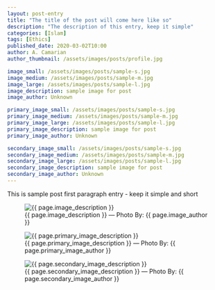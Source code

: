 ```yaml
---
layout: post-entry
title: "The title of the post will come here like so"
description: "The description of this entry, keep it simple"
categories: [Islam]
tags: [Ethics]
published_date: 2020-03-02T10:00
author: A. Camarian
author_thumbnail: /assets/images/posts/profile.jpg

image_small: /assets/images/posts/sample-s.jpg
image_medium: /assets/images/posts/sample-m.jpg
image_large: /assets/images/posts/sample-l.jpg
image_description: sample image for post
image_author: Unknown

primary_image_small: /assets/images/posts/sample-s.jpg
primary_image_medium: /assets/images/posts/sample-m.jpg
primary_image_large: /assets/images/posts/sample-l.jpg
primary_image_description: sample image for post
primary_image_author: Unknown

secondary_image_small: /assets/images/posts/sample-s.jpg
secondary_image_medium: /assets/images/posts/sample-m.jpg
secondary_image_large: /assets/images/posts/sample-l.jpg
secondary_image_description: sample image for post
secondary_image_author: Unknown
---
```


This is sample post first paragraph entry - keep it simple and short

<figure class="post-media is-pull-left">
  <picture>
        <source media="(max-width: 467px)" srcset="{{ page.image_small }}"/>
        <source media="(min-width: 1024px)" srcset="{{ page.image_medium }}"/>
        <img src="{{ page.image_medium }}" alt="{{ page.image_description }}" loading="lazy"/>
      </picture>
  <figcaption>
    {{ page.image_description }} — Photo By: {{ page.image_author }}
  </figcaption>
</figure>

<figure class="post-media is-full-width">
  <picture>
        <source media="(max-width: 467px)" srcset="{{ page.primary_image_small }}"/>
        <source media="(max-width: 1024px)" srcset="{{ page.primary_image_medium }}"/>
        <source media="(min-width:1024px)" srcset="{{ page.primary_image_large }}"/>
        <img src="{{ page.primary_image_medium }}" alt="{{ page.primary_image_description }}" loading="lazy"/>
      </picture>
  <figcaption>
    {{ page.primary_image_description }} — Photo By: {{ page.primary_image_author }}
  </figcaption>
</figure>

<figure class="post-media is-full-center">
 <picture>
        <source media="(max-width: 467px)" srcset="{{ page.secondary_image_small }}"/>
        <source media="(max-width: 1024px)" srcset="{{ page.secondary_image_medium }}"/>
        <source media="(min-width:1024px)" srcset="{{ page.secondary_image_large }}"/>
        <img src="{{ page.secondary_image_medium }}" alt="{{ page.secondary_image_description }}" loading="lazy"/>
      </picture>
  <figcaption>
    {{ page.secondary_image_description }} — Photo By: {{ page.secondary_image_author }}
  </figcaption>
</figure>
